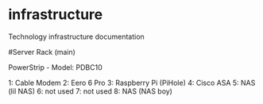 # infrastructure
Technology infrastructure documentation

#Server Rack (main)

PowerStrip - Model: PDBC10

1: Cable Modem
2: Eero 6 Pro
3: Raspberry Pi (PiHole)
4: Cisco ASA
5: NAS (lil NAS)
6: not used
7: not used
8: NAS (NAS boy)
